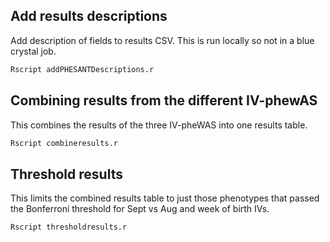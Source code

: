 




## Add results descriptions

Add description of fields to results CSV. This is run locally so not in a blue crystal job.


```bash
Rscript addPHESANTDescriptions.r
```

## Combining results from the different IV-phewAS

This combines the results of the three IV-pheWAS into one results table.


```bash
Rscript combineresults.r
```


## Threshold results

This limits the combined results table to just those phenotypes that passed the Bonferroni threshold for Sept vs Aug and week of birth IVs.


```bash
Rscript thresholdresults.r
```

